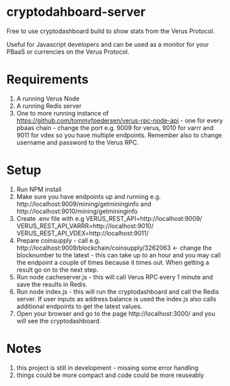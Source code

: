 # cryptodahboard-server
Free to use cryptodashboard build to show stats from the Verus Protocol.

Useful for Javascript developers and can be used as a monitor for your PBaaS or currencies on the Verus Protocol.

# Requirements 
1. A running Verus Node
2. A running Redis server
3. One to more running instance of https://github.com/tommyfpedersen/verus-rpc-node-api - one for every pbaas chain - change the port e.g. 9009 for verus, 9010 for varrr and 9011 for vdex so you have multiple endpoints. Remember also to change username and password to the Verus RPC.

# Setup 
1. Run NPM install
2. Make sure you have endpoints up and running e.g. http://localhost:9009/mining/getmininginfo and http://localhost:9010/mining/getmininginfo
3. Create .env file with e.g
VERUS_REST_API=http://localhost:9009/
VERUS_REST_API_VARRR=http://localhost:9010/
VERUS_REST_API_VDEX=http://localhost:9011/
4. Prepare coinsupply - call e.g. http://localhost:9009/blockchain/coinsupply/3262063 <- change the blocknumber to the latest - this can take up to an hour and you may call the endpoint a couple of times because it times out. When getting a result go on to the next step.
5. Run node cacheserver.js - this will call Verus RPC every 1 minute and save the results in Redis.
6. Run node index.js - this will run the cryptodashboard and call the Redis server. If user inputs as address balance is used the index.js also calls additional endpoints to get the latest values.
7. Open your browser and go to the page http://localhost:3000/ and you will see the cryptodashboard.

# Notes
1. this project is still in development - missing some error handling
2. things could be more compact and code could be more reuseably